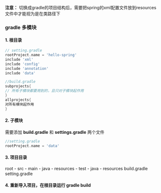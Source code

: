 **注意：** 切换成gradle的项目结构后，需要把spring的xml配置文件放到resources文件中才能视为是在类路径下

### gradle 多模块
#### 1. 根目录
```groovy
// setting.gradle
rootProject.name = 'hello-spring'
include 'xml'
include 'config'
include 'annotation'
include 'data'
``` 

```groovy
//build.gradle
subprojects{
// 所有子模块都要用到的，且只对子模块起作用
}
allprojects{
对所有模块起作用
}
```

#### 2. 子模块
需要添加 **build.gradle** 和 **settings.gradle** 两个文件
```groovy
//setting.gradle
rootProject.name = 'data'
```

#### 3. 项目目录
root
    - src
        - main
            - java
            - resources
        - test
            - java
            - resources
    build.gradle
    setting.gradle

#### 4. 重新导入项目，在根目录运行 gradle build